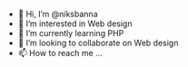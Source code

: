 - 👋 Hi, I’m @niksbanna
- 👀 I’m interested in Web design
- 🌱 I’m currently learning PHP
- 💞️ I’m looking to collaborate on Web design
- 📫 How to reach me ...

<!---
niksbanna/niksbanna is a ✨ special ✨ repository because its `README.md` (this file) appears on your GitHub profile.
You can click the Preview link to take a look at your changes.
--->
